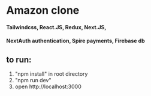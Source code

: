 # Amazon clone

#### Tailwindcss, React.JS, Redux, Next.JS,

#### NextAuth authentication, Spire payments, Firebase db

## to run:

1. "npm install" in root directory
2. "npm run dev"
3. open http://localhost:3000
